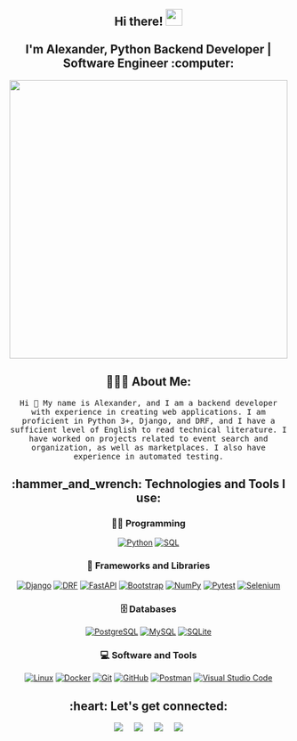 <h2 align="center">
  <br>Hi there! <img src="https://user-images.githubusercontent.com/42378118/110234147-e3259600-7f4e-11eb-95be-0c4047144dea.gif" width="30"><br>
  <br> I'm Alexander, Python Backend Developer | Software Engineer :computer:<br>
</h2> 
<div align="center">
    <img src="https://user-images.githubusercontent.com/74038190/225813708-98b745f2-7d22-48cf-9150-083f1b00d6c9.gif" width="500">
</div>

<h2 align="center">👨🏻‍💻 About Me:</h2>
<p align="center">
  <samp> Hi 🙌 My name is Alexander, and I am a backend developer with experience in creating web applications. I am proficient in Python 3+, Django, and DRF, and I have a sufficient level of English to read technical literature. I have worked on projects related to event search and organization, as well as marketplaces. I also have experience in automated testing. </samp>
 
<h2 align="center">:hammer_and_wrench: Technologies and Tools I use:</h2>
<div align="center">
  <h3>👨‍💻 Programming </h3>
  <p>
      <a href="https://github.com/search?q=user%3ADenverCoder1+language%3Apython"><img alt="Python" src="https://img.shields.io/badge/Python-14354C.svg?logo=python&logoColor=white"></a>
      <a href="https://github.com/search?q=user%3ADenverCoder1+language%3Asql"><img alt="SQL" src="https://custom-icon-badges.demolab.com/badge/SQL-025E8C.svg?logo=database&logoColor=white"></a>
  </p>
  <h3>🧰 Frameworks and Libraries</h3>
  <p>
      <a href="#"><img alt="Django" src="https://img.shields.io/static/v1?label=&message=Django&color=092E20&logo=Django&logoColor=FFFFFF"></a>
      <a href="#"><img alt="DRF" src="https://img.shields.io/static/v1?label=&message=DRF&color=092E20&logo=Django&logoColor=white"></a>
      <a href="#"><img alt="FastAPI" src="https://img.shields.io/static/v1?label=&message=FastAPI&color=009688&logo=FastAPI&logoColor=FFFFFF"></a>
      <a href="#"><img alt="Bootstrap" src="https://img.shields.io/badge/Bootstrap-7952B3.svg?logo=bootstrap&logoColor=white"></a>
      <a href="#"><img alt="NumPy" src="https://img.shields.io/badge/Numpy-013243.svg?logo=numpy&logoColor=white"></a>
      <a href="#"><img alt="Pytest" src="https://img.shields.io/badge/Pytest-0A9EDC.svg?logo=pytest&logoColor=white"></a>
      <a href="#"><img alt="Selenium " src="https://img.shields.io/static/v1?label=&message=Selenium &color=092E20&logo=Selenium&logoColor=white"></a>
  
  </p>
  <h3>🗄️ Databases </h3>
  <p>
      <a href="#"><img alt="PostgreSQL" src ="https://img.shields.io/badge/PostgreSQL-316192.svg?logo=postgresql&logoColor=white"></a>
      <a href="#"><img alt="MySQL" src="https://img.shields.io/badge/MySQL-00f.svg?logo=mysql&logoColor=white"></a>
      <a href="#"><img alt="SQLite" src ="https://img.shields.io/badge/SQLite-07405e.svg?logo=sqlite&logoColor=white"></a>
  </p>
  <h3>💻 Software and Tools</h3>
  <p>
      <a href="#"><img alt="Linux" src="https://img.shields.io/badge/Linux-black?style=flat-square&logo=linux"></a>
      <a href="#"><img alt="Docker" src="https://img.shields.io/badge/-Docker-black?style=flat-square&logo=docker"></a>
      <a href="#"><img alt="Git" src="https://img.shields.io/badge/-Git-black?style=flat-square&logo=git"></a>
      <a href="#"><img alt="GitHub" src="https://img.shields.io/badge/-GitHub-181717?style=flat-square&logo=github"></a>
      <a href="#"><img alt="Postman" src="https://img.shields.io/badge/Postman-FF6C37?logo=postman&logoColor=white"></a>
      <a href="#"><img alt="Visual Studio Code" src="https://img.shields.io/badge/Visual%20Studio%20Code-0078d7.svg?logo=visual-studio-code&logoColor=white"></a>
  </p>
</div>

<h2 align="center">:heart: Let's get connected:</h2>
<p align="center">
  <a target="_blank"href="https://t.me/minkeviiich/"><img src="https://img.shields.io/badge/Telegram-%230077B5.svg?&style=for-the-badge&logo=Telegram&logoColor=white" /></a>&nbsp;&nbsp;&nbsp;&nbsp;
  <a href="mailto:minkeviiich@gmail.com?subject=Hello%20Alexander,%20From%20Github"><img src="https://img.shields.io/badge/gmail-%23D14836.svg?&style=for-the-badge&logo=gmail&logoColor=white" /></a>&nbsp;&nbsp;&nbsp;&nbsp;
  <a target="_blank"href="https://www.linkedin.com/in/minkeviiich/"><img src="https://img.shields.io/badge/linkedin-%230077B5.svg?&style=for-the-badge&logo=linkedin&logoColor=white" /></a>&nbsp;&nbsp;&nbsp;&nbsp;
  <a target="_blank" href="https://instagram.com/minkeviiich/"><img src="https://img.shields.io/badge/instagram-%23E1306C.svg?&style=for-the-badge&logo=instagram&logoColor=white" />
</a>

</p>
